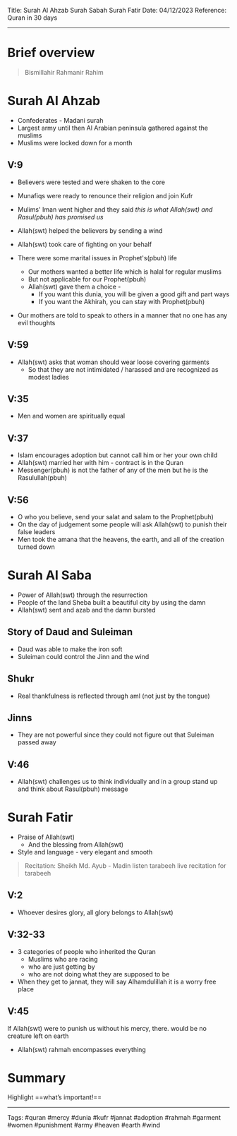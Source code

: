 Title: Surah Al Ahzab Surah Sabah Surah Fatir
Date: 04/12/2023
Reference: Quran in 30 days

---

# Brief overview
> Bismillahir Rahmanir Rahim

# Surah Al Ahzab
- Confederates - Madani surah
- Largest army until then Al Arabian peninsula gathered against the muslims
- Muslims were locked down for a month

## V:9
- Believers were tested and were shaken to the core
- Munafiqs were ready to renounce their religion and join Kufr
- Mulims' Iman went higher and they said *this is what Allah(swt) and Rasul(pbuh) has promised us*
- Allah(swt) helped the believers by sending a wind
- Allah(swt) took care of fighting on your behalf

- There were some marital issues in Prophet's(pbuh) life
	- Our mothers wanted a better life which is halal for regular muslims
	- But not applicable for our Prophet(pbuh)
	- Allah(swt) gave them a choice - 
		- If you want this dunia, you will be given a good gift and part ways
		- If you want the Akhirah, you can stay with Prophet(pbuh)

- Our mothers are told to speak to others in a manner that no one has any evil thoughts

## V:59
- Allah(swt) asks that woman should wear loose covering garments
	- So that they are not intimidated / harassed and are recognized as modest ladies

## V:35
- Men and women are spiritually equal

## V:37
- Islam encourages adoption but cannot call him or her your own child
- Allah(swt) married her with him - contract is in the Quran
- Messenger(pbuh) is not the father of any of the men but he is the Rasulullah(pbuh)

## V:56
- O who you believe, send your salat and salam to the Prophet(pbuh)
- On the day of judgement some people will ask Allah(swt) to punish their false leaders
- Men took the amana that the heavens, the earth, and all of the creation turned down

# Surah Al Saba
- Power of Allah(swt) through the resurrection
- People of the land Sheba built a beautiful city by using the damn
- Allah(swt) sent and azab and the damn bursted

## Story of Daud and Suleiman
- Daud was able to make the iron soft
- Suleiman could control the Jinn and the wind

## Shukr
- Real thankfulness is reflected through aml (not just by the tongue)

## Jinns
- They are not powerful since they could not figure out that Suleiman passed away

## V:46
- Allah(swt) challenges us to think individually and in a group stand up and think about Rasul(pbuh) message

# Surah Fatir
- Praise of Allah(swt)
	- And the blessing from Allah(swt)
- Style and language - very elegant and smooth

> Recitation: Sheikh Md. Ayub - Madin listen tarabeeh live recitation for tarabeeh

## V:2
- Whoever desires glory, all glory belongs to Allah(swt)

## V:32-33
- 3 categories of people who inherited the Quran
	- Muslims who are racing
	- who are just getting by
	- who are not doing what they are supposed to be
- When they get to jannat, they will say Alhamdulillah it is a worry free place

## V:45
If Allah(swt) were to punish us without his mercy, there. would be no creature left on earth

- Allah(swt) rahmah encompasses everything

# Summary
Highlight ==what’s important!==

---
Tags: #quran #mercy #dunia #kufr #jannat #adoption #rahmah #garment #women #punishment #army #heaven #earth #wind
